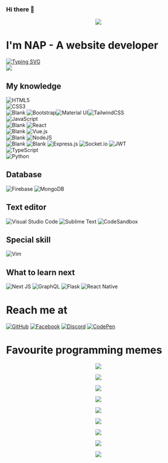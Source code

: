 ### Hi there 👋

<!--
**duy99uit/duy99uit** is a ✨ _special_ ✨ repository because its `README.md` (this file) appears on your GitHub profile.

Here are some ideas to get you started:

- 🔭 I’m currently working on ...
- 🌱 I’m currently learning ...
- 👯 I’m looking to collaborate on ...
- 🤔 I’m looking for help with ...
- 💬 Ask me about ...
- 📫 How to reach me: ...
- 😄 Pronouns: ...
- ⚡ Fun fact: ...
-->

<p align="center">
  <img src="https://res.cloudinary.com/naptest/image/upload/v1634460087/meme/giphy_b3hpjs.gif">
</p>

# I'm NAP - A website developer
[![Typing SVG](https://readme-typing-svg.herokuapp.com?color=%2336BCF7&lines=Welcome+to+my+Github+profile)](https://git.io/typing-svg)  
![](https://komarev.com/ghpvc/?username=napthedev)

## My knowledge

![HTML5](https://img.shields.io/badge/html5-%23E34F26.svg?style=for-the-badge&logo=html5&logoColor=white)  
![CSS3](https://img.shields.io/badge/css3-%231572B6.svg?style=for-the-badge&logo=css3&logoColor=white)  
![Blank](https://raw.githubusercontent.com/napthedev/napthedev/master/transparent.png)
![Bootstrap](https://img.shields.io/badge/bootstrap-%23563D7C.svg?style=for-the-badge&logo=bootstrap&logoColor=white)![Material UI](https://img.shields.io/badge/materialui-%230081CB.svg?style=for-the-badge&logo=material-ui&logoColor=white)![TailwindCSS](https://img.shields.io/badge/tailwindcss-%2338B2AC.svg?style=for-the-badge&logo=tailwind-css&logoColor=white)  
![JavaScript](https://img.shields.io/badge/javascript-%23323330.svg?style=for-the-badge&logo=javascript&logoColor=%23F7DF1E)  
![Blank](https://raw.githubusercontent.com/napthedev/napthedev/master/transparent.png)
![React](https://img.shields.io/badge/react-%2320232a.svg?style=for-the-badge&logo=react&logoColor=%2361DAFB)   
![Blank](https://raw.githubusercontent.com/napthedev/napthedev/master/transparent.png)
![Vue.js](https://img.shields.io/badge/vuejs-%2335495e.svg?style=for-the-badge&logo=vuedotjs&logoColor=%234FC08D)  
![Blank](https://raw.githubusercontent.com/napthedev/napthedev/master/transparent.png)
![NodeJS](https://img.shields.io/badge/node.js-6DA55F?style=for-the-badge&logo=node.js&logoColor=white)  
![Blank](https://raw.githubusercontent.com/napthedev/napthedev/master/transparent.png)
![Blank](https://raw.githubusercontent.com/napthedev/napthedev/master/transparent.png)
![Express.js](https://img.shields.io/badge/express.js-%23404d59.svg?style=for-the-badge&logo=express&logoColor=%2361DAFB)
![Socket.io](https://img.shields.io/badge/Socket.io-black?style=for-the-badge&logo=socket.io&badgeColor=010101)
![JWT](https://img.shields.io/badge/JWT-black?style=for-the-badge&logo=JSON%20web%20tokens)  
![TypeScript](https://img.shields.io/badge/typescript-%23007ACC.svg?style=for-the-badge&logo=typescript&logoColor=white)  
![Python](https://img.shields.io/badge/python-3670A0?style=for-the-badge&logo=python&logoColor=ffdd54)

## Database
![Firebase](https://img.shields.io/badge/firebase-%23039BE5.svg?style=for-the-badge&logo=firebase)
![MongoDB](https://img.shields.io/badge/MongoDB-%234ea94b.svg?style=for-the-badge&logo=mongodb&logoColor=white)

## Text editor
![Visual Studio Code](https://img.shields.io/badge/Visual%20Studio%20Code-0078d7.svg?style=for-the-badge&logo=visual-studio-code&logoColor=white)
![Sublime Text](https://img.shields.io/badge/sublime_text-%23575757.svg?style=for-the-badge&logo=sublime-text&logoColor=important)
![CodeSandbox](https://img.shields.io/badge/Codesandbox-040404?style=for-the-badge&logo=codesandbox&logoColor=DBDBDB)  

## Special skill
![Vim](https://img.shields.io/badge/VIM-%2311AB00.svg?style=for-the-badge&logo=vim&logoColor=white)

## What to learn next
![Next JS](https://img.shields.io/badge/Next-black?style=for-the-badge&logo=next.js&logoColor=white)
![GraphQL](https://img.shields.io/badge/-GraphQL-E10098?style=for-the-badge&logo=graphql&logoColor=white)
![Flask](https://img.shields.io/badge/flask-%23000.svg?style=for-the-badge&logo=flask&logoColor=white)
![React Native](https://img.shields.io/badge/react_native-%2320232a.svg?style=for-the-badge&logo=react&logoColor=%2361DAFB)


# Reach me at
[![GitHub](https://img.shields.io/badge/github-%23121011.svg?style=for-the-badge&logo=github&logoColor=white)](https://github.com/napthedev)
[![Facebook](https://img.shields.io/badge/Facebook-%231877F2.svg?style=for-the-badge&logo=Facebook&logoColor=white)](https://www.facebook.com/napthedev)
[![Discord](https://img.shields.io/badge/Discord-%237289DA.svg?style=for-the-badge&logo=discord&logoColor=white)](https://discordapp.com/users/877882975855992852)
[![CodePen](https://img.shields.io/badge/CodePen-white?style=for-the-badge&logo=codepen&logoColor=black)](https://codepen.io/enaypi)

# Favourite programming memes

<p align="center">
  <img src="https://res.cloudinary.com/naptest/image/upload/v1632580411/meme/1da74262b3277a7923367_are2ib.jpg">
</p>
<p align="center">
  <img src="https://res.cloudinary.com/naptest/image/upload/v1632580410/meme/4a546f9d9ed857860ec94_jwfgff.jpg">
</p>
<p align="center">
  <img src="https://res.cloudinary.com/naptest/image/upload/v1632580410/meme/8cbd974c6609af57f6182_vk5vkw.jpg">
</p>
<p align="center">
  <img src="https://res.cloudinary.com/naptest/image/upload/v1632580410/meme/b08d984e690ba055f91a5_wjslon.jpg">
</p>
<p align="center">
  <img src="https://res.cloudinary.com/naptest/image/upload/v1632580410/meme/bb77d38222c7eb99b2d63_d1iett.jpg">
</p>
<p align="center">
  <img src="https://res.cloudinary.com/naptest/image/upload/v1632580409/meme/c15edda62ce3e5bdbcf21_bowqjo.jpg">
</p>
<p align="center">
  <img src="https://res.cloudinary.com/naptest/image/upload/v1632580409/meme/0953878f76cabf94e6db9_gowwfd.jpg">
</p>
<p align="center">
  <img src="https://res.cloudinary.com/naptest/image/upload/v1632580409/meme/25e92828d96d1033497c6_wnyeac.jpg">
</p>
<p align="center">
  <img src="https://res.cloudinary.com/naptest/image/upload/v1632580731/meme/IMG_0120_o4xufp.jpg">
</p>
